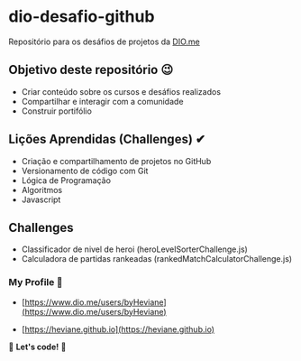 # dio-desafio-github

Repositório para os desáfios de projetos da [DIO.me](https://web.dio.me/)

## Objetivo deste repositório 😉

- Criar conteúdo sobre os cursos e desáfios realizados
- Compartilhar e interagir com a comunidade
- Construir portifólio

## Lições Aprendidas (Challenges) ✔

- Criação e compartilhamento de projetos no GitHub
- Versionamento de código com Git
- Lógica de Programação
- Algoritmos
- Javascript

## Challenges

- Classificador de nivel de heroi (heroLevelSorterChallenge.js)
- Calculadora de partidas rankeadas (rankedMatchCalculatorChallenge.js)

### My Profile 👀

- [https://www.dio.me/users/byHeviane](https://www.dio.me/users/byHeviane)

- [https://heviane.github.io](https://heviane.github.io)

🚀 **Let's code!** 🚀
